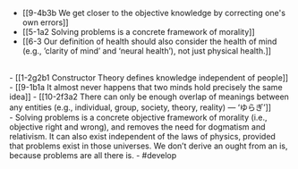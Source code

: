 - [[9-4b3b We get closer to the objective knowledge by correcting one's own errors]]
- [[5-1a2 Solving problems is a concrete framework of morality]]
- [[6-3 Our definition of health should also consider the health of mind (e.g., ’clarity of mind’ and ‘neural health’), not just physical health.]]
<br>
- [[1-2g2b1 Constructor Theory defines knowledge independent of people]]
<br>
- [[9-1b1a It almost never happens that two minds hold precisely the same idea]]
- [[10-2f3a2 There can only be enough overlap of meanings between any entities (e.g., individual, group, society, theory, reality) — ‘ゆらぎ’]]
<br>
- Solving problems is a concrete objective framework of morality (i.e., objective right and wrong), and removes the need for dogmatism and relativism. It can also exist independent of the laws of physics, provided that problems exist in those universes. We don’t derive an ought from an is, because problems are all there is.
- #develop

